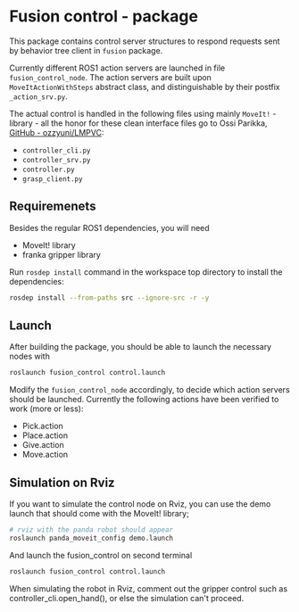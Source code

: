 # Fusion control - package

This package contains control server structures to respond requests sent by behavior tree client in `fusion` package. 

Currently different ROS1 action servers are launched in file `fusion_control_node`. The action servers are built upon `MoveItActionWithSteps` abstract class, and distinguishable by their postfix `_action_srv.py`. 

The actual control is handled in the following files using mainly `MoveIt!` -library - all the honor for these clean interface files go to Ossi Parikka, [GitHub - ozzyuni/LMPVC](https://github.com/ozzyuni/LMPVC): 

- `controller_cli.py`
- `controller_srv.py`
- `controller.py`
- `grasp_client.py`

## Requiremenets

Besides the regular ROS1 dependencies, you will need 

- MoveIt! library 
- franka gripper library 

Run `rosdep install` command in the workspace top directory to install the dependencies:

```bash
rosdep install --from-paths src --ignore-src -r -y
```

## Launch

After building the package, you should be able to launch the necessary nodes with 

```bash
roslaunch fusion_control control.launch 
```

Modify the `fusion_control_node` accordingly, to decide which action servers should be launched. Currently the following actions have been verified to work (more or less): 

- Pick.action 
- Place.action
- Give.action
- Move.action 

## Simulation on Rviz

If you want to simulate the control node on Rviz, you can use the demo launch that should come with the MoveIt! library;  

```bash
# rviz with the panda robot should appear 
roslaunch panda_moveit_config demo.launch
```

And launch the fusion_control on second terminal  

```bash
roslaunch fusion_control control.launch 
```

When simulating the robot in Rviz, comment out the gripper control such as controller_cli.open_hand(), or else the simulation can't proceed.
